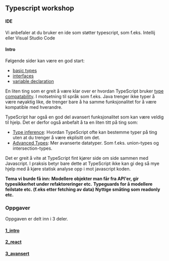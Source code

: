 ## Typescript workshop
#### IDE
Vi anbefaler at du bruker en ide som støtter typescript, som f.eks. Intellij eller Visual Studio Code
#### Intro

Følgende sider kan være en god start:

* [basic types](https://www.typescriptlang.org/docs/handbook/basic-types.html)
* [interfaces](https://www.typescriptlang.org/docs/handbook/interfaces.html)
* [variable declaration](https://www.typescriptlang.org/docs/handbook/variable-declarations.html)

En liten ting som er greit å være klar over er hvordan TypeScript bruker
[type compatability](https://www.typescriptlang.org/docs/handbook/type-compatibility.html).
I motsetning til språk som f.eks. Java trenger ikke typer å være nøyaktig like, de trenger bare
å ha samme funksjonalitet for å være kompatible med hverandre.


TypeScript har også en god del avansert funksjonalitet som kan være veldig til hjelp. Det er derfor
også anbefalt å ta en liten titt på ting som:
* [Type inference](https://www.typescriptlang.org/docs/handbook/type-inference.html):
Hvordan TypeScript ofte kan bestemme typer på ting uten at du trenger å være ekplisitt om det.
* [Advanced Types](https://www.typescriptlang.org/docs/handbook/advanced-types.html):
Mer avanserte datatyper. Som f.eks. union-types og intersection-types.

Det er greit å vite at TypeScript fint kjører side om side sammen med Javascript. I praksis betyr bare dette at TypeScript 
ikke kan gi deg så mye hjelp med å kjøre statisk analyse opp i mot javascript koden.

**Tema vi burde få inn:**
**Modellere objekter man får fra API'er, gir typesikkerhet under refaktoreringer etc.**
**Typeguards for å modellere feilstate etc. (f.eks etter fetching av data)**
**Nyttige småting som readonly etc.**

### Oppgaver
Oppgaven er delt inn i 3 deler.

#### [1_intro](https://github.com/bekk/typet-javascript-workshop/tree/master/1_intro)

#### [2_react](https://github.com/bekk/typet-javascript-workshop/tree/master/2_react)

#### [3_avansert](https://github.com/bekk/typet-javascript-workshop/tree/master/3_avansert)

